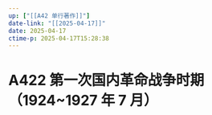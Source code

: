 ```yaml
---
up: ["[[A42 单行著作]]"]
date-link: "[[2025-04-17]]"
date: 2025-04-17
ctime-p: 2025-04-17T15:28:38
---
```


# A422 第一次国内革命战争时期（1924~1927 年 7 月）
